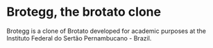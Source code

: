 # Brotegg, the brotato clone
Brotegg is a clone of Brotato developed for academic purposes at the Instituto Federal do Sertão Pernambucano - Brazil.
